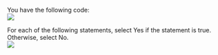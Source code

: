 ﻿You have the following code:\
[![](https://cdn.briefmenow.org/wp-content/uploads/70-483-v2/171.jpg)](https://cdn.briefmenow.org/wp-content/uploads/70-483-v2/171.jpg)

For each of the following statements, select Yes if the statement is true. Otherwise, select No.\
[![](https://cdn.briefmenow.org/wp-content/uploads/70-483-v2/172.jpg)](https://cdn.briefmenow.org/wp-content/uploads/70-483-v2/172.jpg)